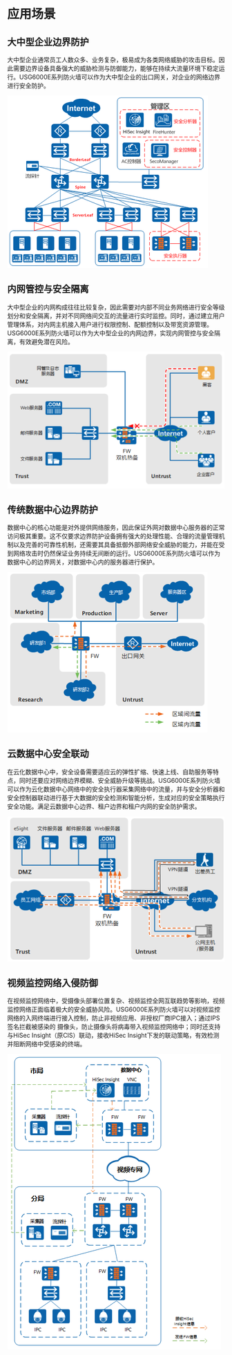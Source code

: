 # 应用场景   

## 大中型企业边界防护   

大中型企业通常员工人数众多、业务复杂，极易成为各类网络威胁的攻击目标。因此需要边界设备具备强大的威胁检测与防御能力，能够在持续大流量环境下稳定运行。USG6000E系列防火墙可以作为大中型企业的出口网关，对企业的网络边界进行安全防护。  

![云数据中心安全联动.png](云数据中心安全联动.png)

## 内网管控与安全隔离   

大中型企业的内网构成往往比较复杂，因此需要对内部不同业务网络进行安全等级划分和安全隔离，并对不同网络间交互的流量进行实时监控。同时，通过建立用户管理体系，对内网主机接入用户进行权限控制、配额控制以及带宽资源管理。USG6000E系列防火墙可以作为大中型企业的内网边界，实现内网管控与安全隔离，有效避免潜在风险。  

![传统数据中心边界防护.png](传统数据中心边界防护.png)

## 传统数据中心边界防护   

数据中心的核心功能是对外提供网络服务，因此保证外网对数据中心服务器的正常访问极其重要。这不仅要求边界防护设备拥有强大的处理性能、合理的流量管理机制以及完善的可靠性机制，还需要其具备抵御外部网络安全威胁的能力，并能在受到网络攻击时仍然保证业务持续无间断的运行。USG6000E系列防火墙可以作为数据中心的边界网关，对数据中心内的服务器进行保护。  

![内网管控与安全隔离.png](内网管控与安全隔离.png)

## 云数据中心安全联动   

在云化数据中心中，安全设备需要适应云的弹性扩缩、快速上线、自助服务等特点，同时还要应对网络边界模糊、安全威胁升级等挑战。USG6000E系列防火墙可以作为云化数据中心网络中的安全执行器采集网络中的流量，并与安全分析器和安全控制器联动进行基于大数据的安全检测和智能分析，生成对应的安全策略执行安全功能。满足云数据中心边界、租户边界和租户内网的安全防护需求。  

![大中型企业边界防护应用场景.png](大中型企业边界防护应用场景.png)

## 视频监控网络入侵防御   

在视频监控网络中，受摄像头部署位置复杂、视频监控全网互联趋势等影响，视频监控网络正面临着极大的安全威胁风险。USG6000E系列防火墙可以对视频监控网络的入网终端进行接入控制，防止非视频应用、非授权厂商IPC接入；通过IPS签名拦截被感染的 摄像头，防止摄像头将病毒带入视频监控网络中；同时还支持与HiSec Insight（原CIS）联动，接收HiSec Insight下发的联动策略，有效检测并阻断网络中受感染的终端。 

![视频监控网络入侵防御.png](视频监控网络入侵防御.png)
